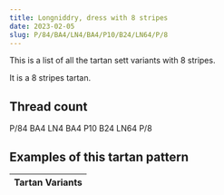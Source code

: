 ```yaml
---
title: Longniddry, dress with 8 stripes
date: 2023-02-05
slug: P/84/BA4/LN4/BA4/P10/B24/LN64/P/8
---
```

This is a list of all the tartan sett variants with 8 stripes.

It is a 8 stripes tartan.


## Thread count
P/84 BA4 LN4 BA4 P10 B24 LN64 P/8

## Examples of this tartan pattern

| Tartan Variants |
|---------------|
